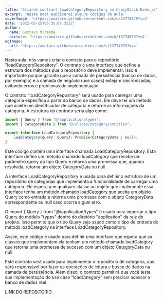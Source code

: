 ```yaml
---
title: 'Criando contract loadCategoryRepository no CrazyStack Node.js'
excerpt: 'Nesse post explicarei alguns códigos da aula.'
coverImage: 'https://avatars.githubusercontent.com/u/13774579?v=4'
date: '2022-05-25T05:35:07.322Z'
author:
  name: Gustavo Miranda
  picture: 'https://avatars.githubusercontent.com/u/13774579?v=4'
ogImage:
  url: 'https://avatars.githubusercontent.com/u/13774579?v=4'
---
```

Nesta aula, nós vamos criar o contrato para o repositório "loadCategoryRepository". O contrato é uma interface que define a estrutura dos métodos que o repositório deve implementar. Isso é importante porque garante que a camada de persistência (banco de dados, por exemplo) e a camada de negócio (use cases) estejam sincronizadas, evitando erros e problemas de implementação.

O contrato "loadCategoryRepository" será usado para carregar uma categoria específica a partir do banco de dados. Ele deve ter um método que aceite um identificador de categoria e retorne as informações da categoria. A estrutura do contrato seria algo como:

```typescript
import { Query } from "@/application/types";
import { CategoryData } from "@/slices/category/entities";

export interface LoadCategoryRepository {
    loadCategory(query: Query): Promise<CategoryData | null>;
}
```
Este código contém uma interface chamada LoadCategoryRepository. Esta interface define um método chamado loadCategory que recebe um parâmetro query do tipo Query e retorna uma promessa que, quando resolvida, retorna um objeto CategoryData ou null.

A interface LoadCategoryRepository é usada para definir a estrutura de um repositório de categorias que implementa a funcionalidade de carregar uma categoria. Ele espera que qualquer classe ou objeto que implemente essa interface tenha um método chamado loadCategory que aceita um objeto Query como entrada e retorna uma promessa com o objeto CategoryData correspondente ou null caso ocorra algum erro.

O import { Query } from "@/application/types" é usado para importar o tipo Query do módulo "types" dentro do diretório "application" da raiz do projeto. Isso permite que o tipo Query seja usado como o tipo de entrada do método loadCategory na interface LoadCategoryRepository.

Assim, este código é usado para definir uma interface que espera que as classes que implementem ela tenham um método chamado loadCategory que retorna uma promessa de sucesso com um objeto CategoryData ou null.

Este contrato será usado para implementar o repositório de categoria, que será responsável por fazer as operações de leitura e busca de dados na camada de persistência. Além disso, o contrato permitirá que você teste sua implementação do use case "loadCategory" sem precisar acessar o banco de dados real.

[LINK DO REPOSITÓRIO](https://github.com/gumiranda/CrazyStackNodeJs)